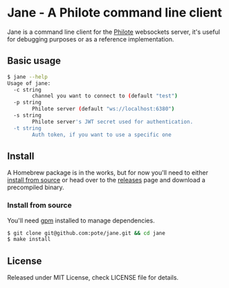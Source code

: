 # Jane - A Philote command line client

Jane is a command line client for the [Philote](https://github.com/pote/philote) websockets server, it's useful for debugging purposes or as a reference implementation.

## Basic usage

```bash
$ jane --help
Usage of jane:
  -c string
    	channel you want to connect to (default "test")
  -p string
    	Philote server (default "ws://localhost:6380")
  -s string
    	Philote server's JWT secret used for authentication.
  -t string
    	Auth token, if you want to use a specific one
```

## Install

A Homebrew package is in the works, but for now you'll need to either [install from source](#install-from-source) or head over to the [releases](https://github.com/pote/jane/releases) page and download a precompiled binary.

### Install from source

You'll need [gpm](https://github.com/pote/gpm) installed to manage dependencies.

```bash
$ git clone git@github.com:pote/jane.git && cd jane
$ make install
```

## License

Released under MIT License, check LICENSE file for details.

